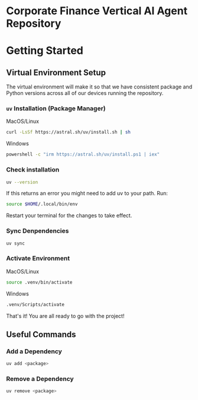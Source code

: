 # Corporate Finance Vertical AI Agent Repository

# Getting Started

## Virtual Environment Setup
The virtual environment will make it so that we have consistent package and Python versions across all of our devices running the repository.

### `uv` Installation (Package Manager)

MacOS/Linux
```bash
curl -LsSf https://astral.sh/uv/install.sh | sh
```

Windows
```bash
powershell -c "irm https://astral.sh/uv/install.ps1 | iex"
```

### Check installation
```bash
uv --version
```

If this returns an error you might need to add uv to your path. Run:

```bash
source $HOME/.local/bin/env
```
Restart your terminal for the changes to take effect.

### Sync Denpendencies
```bash
uv sync
```

### Activate Environment
MacOS/Linux
```bash
source .venv/bin/activate
```

Windows
```bash
.venv/Scripts/activate
```

That's it! You are all ready to go with the project!

## Useful Commands

### Add a Dependency
```bash
uv add <package>
```

### Remove a Dependency
```bash
uv remove <package>
```
